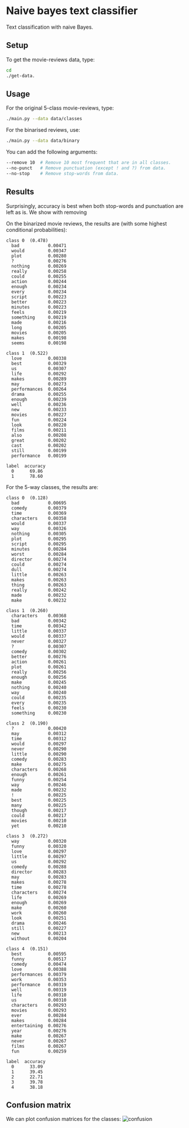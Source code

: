 # Naive bayes text classifier
Text classification with naive Bayes.

## Setup
To get the movie-reviews data, type:
```bash
cd
./get-data.
```

## Usage
For the original 5-class movie-reviews, type:
```bash
./main.py --data data/classes
```

For the binarised reviews, use:
```bash
./main.py --data data/binary
```

You can add the following arguments:
```bash
--remove 10  # Remove 10 most frequent that are in all classes.
--no-punct   # Remove punctuation (except ! and ?) from data.
--no-stop    # Remove stop-words from data.
```

## Results
Surprisingly, accuracy is best when both stop-words and punctuation are left as is. We show with removing

On the binarized movie reviews, the results are (with some highest conditional probabilities):
```
class 0  (0.478)
  bad           0.00471
  would         0.00347
  plot          0.00280
  ?             0.00276
  nothing       0.00269
  really        0.00258
  could         0.00255
  action        0.00244
  enough        0.00234
  every         0.00234
  script        0.00223
  better        0.00223
  minutes       0.00223
  feels         0.00219
  something     0.00219
  made          0.00216
  long          0.00205
  movies        0.00205
  makes         0.00198
  seems         0.00198

class 1  (0.522)
  love          0.00338
  best          0.00329
  us            0.00307
  life          0.00292
  makes         0.00289
  may           0.00273
  performances  0.00264
  drama         0.00255
  enough        0.00239
  well          0.00236
  new           0.00233
  movies        0.00227
  fun           0.00224
  look          0.00220
  films         0.00211
  also          0.00208
  great         0.00202
  cast          0.00202
  still         0.00199
  performance   0.00199

label  accuracy
  0      69.86
  1      78.60
```

For the 5-way classes, the results are:
```
class 0  (0.128)
  bad           0.00695
  comedy        0.00379
  time          0.00369
  characters    0.00358
  would         0.00337
  way           0.00326
  nothing       0.00305
  plot          0.00295
  script        0.00295
  minutes       0.00284
  worst         0.00284
  director      0.00274
  could         0.00274
  dull          0.00274
  little        0.00263
  makes         0.00263
  thing         0.00263
  really        0.00242
  made          0.00232
  make          0.00232

class 1  (0.260)
  characters    0.00368
  bad           0.00342
  time          0.00342
  little        0.00337
  would         0.00337
  never         0.00327
  ?             0.00307
  comedy        0.00302
  better        0.00276
  action        0.00261
  plot          0.00261
  really        0.00256
  enough        0.00256
  make          0.00245
  nothing       0.00240
  way           0.00240
  could         0.00235
  every         0.00235
  feels         0.00230
  something     0.00230

class 2  (0.190)
  ?             0.00420
  may           0.00312
  time          0.00312
  would         0.00297
  never         0.00290
  little        0.00290
  comedy        0.00283
  make          0.00275
  characters    0.00268
  enough        0.00261
  funny         0.00254
  way           0.00246
  made          0.00232
  !             0.00225
  best          0.00225
  many          0.00225
  though        0.00217
  could         0.00217
  movies        0.00210
  yet           0.00210

class 3  (0.272)
  way           0.00320
  funny         0.00320
  love          0.00297
  little        0.00297
  us            0.00292
  comedy        0.00288
  director      0.00283
  may           0.00283
  makes         0.00278
  time          0.00278
  characters    0.00274
  life          0.00269
  enough        0.00269
  make          0.00260
  work          0.00260
  look          0.00251
  drama         0.00246
  still         0.00227
  new           0.00213
  without       0.00204

class 4  (0.151)
  best          0.00595
  funny         0.00517
  comedy        0.00474
  love          0.00388
  performances  0.00379
  work          0.00353
  performance   0.00319
  well          0.00319
  life          0.00310
  us            0.00310
  characters    0.00293
  movies        0.00293
  ever          0.00284
  makes         0.00284
  entertaining  0.00276
  year          0.00276
  make          0.00267
  never         0.00267
  films         0.00267
  fun           0.00259

label  accuracy
  0      33.09
  1      39.45
  2      22.71
  3      39.78
  4      38.18
  ```

## Confusion matrix
We can plot confusion matrices for the classes:
![confusion](https://github.com/daandouwe/naive-bayes/tree/master/image/confusion-classes.png)
